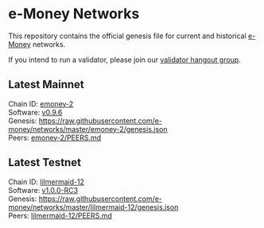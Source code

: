 # e-Money Networks

This repository contains the official genesis file for current and historical [e-Money](https://e-money.com) networks.

If you intend to run a validator, please join our [validator hangout group](https://t.me/joinchat/HBB5elfpWv8rADBFhhjbtg).

## Latest Mainnet

Chain ID: [emoney-2](emoney-2/README.md)  
Software: [v0.9.6](https://github.com/e-money/em-ledger/releases/tag/v0.9.6)  
Genesis:  https://raw.githubusercontent.com/e-money/networks/master/emoney-2/genesis.json  
Peers: [emoney-2/PEERS.md](emoney-2/PEERS.md)

## Latest Testnet

Chain ID: [lilmermaid-12](lilmermaid-12/README.md)  
Software: [v1.0.0-RC3](https://github.com/e-money/em-ledger/releases/tag/v1.0.0-RC3)  
Genesis:  https://raw.githubusercontent.com/e-money/networks/master/lilmermaid-12/genesis.json  
Peers: [lilmermaid-12/PEERS.md](lilmermaid-12/PEERS.md)  
